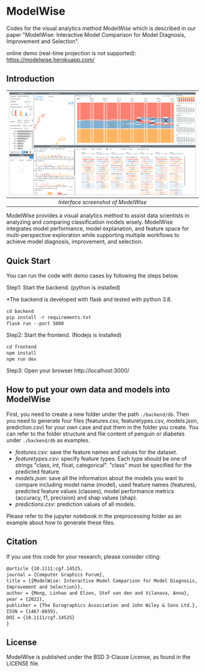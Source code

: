 # ModelWise

Codes for the visual analytics method *ModelWise* which is described in our paper "ModelWise: Interactive Model Comparison for Model
Diagnosis, Improvement and Selection". 

online demo (real-time projection is not supported): https://modelwise.herokuapp.com/ 

## Introduction

|![Interface screenshot of ModelWise](modelwisescreenshot.png)|
|:--:| 
| *Interface screenshot of ModelWise* |

ModelWise provides a visual analytics method to assist data scientists in analyzing and comparing
classification models wisely. ModelWise integrates model performance, model explanation,
and feature space for multi-perspective exploration while supporting multiple workflows to achieve model diagnosis, improvement, and selection.


## Quick Start
You can run the code with demo cases by following the steps below.

Step1: Start the backend. (python is installed)

*The backend is developed with flask and tested with python 3.8.
```
cd backend
pip install -r requirements.txt
flask run --port 5000
```
Step2: Start the frontend. (Nodejs is installed)
```
cd frontend
npm install
npm run dev
```
Step3: Open your browser http://localhost:3000/


## How to put your own data and models into ModelWise
First, you need to create a new folder under the path `./backend/db`. Then you need to generate four files (features.csv, featuretypes.csv, models.json, prediction.csv) for your own case and put them in the folder you create. You can refer to the folder structure and file content of penguin or diabetes under `./backend/db` as examples. 

* *features.csv*: save the feature names and values for the dataset.
* *featuretypes.csv*: specify feature types. Each type should be one of strings "class, int, float, categorical". "class" must be specified for the predicted feature.
* *models.json*: save all the information about the models you want to compare including model name (model), used feature names (features), predicted feature values (classes), model performance metrics (accuracy, f1, precision) and shap values (shap).
* *predictions.csv*: prediction values of all models.

Please refer to the jupyter notebook in the preprocessing folder as an example about how to generate these files. 

## Citation
If you use this code for your research, please consider citing:
```
@article {10.1111:cgf.14525,
journal = {Computer Graphics Forum},
title = {{ModelWise: Interactive Model Comparison for Model Diagnosis, Improvement and Selection}},
author = {Meng, Linhao and Elzen, Stef van den and Vilanova, Anna},
year = {2022},
publisher = {The Eurographics Association and John Wiley & Sons Ltd.},
ISSN = {1467-8659},
DOI = {10.1111/cgf.14525}
}
```

## License
ModelWise is published under the BSD 3-Clause License, as found in the LICENSE file.
